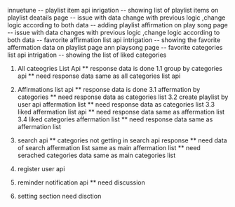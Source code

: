 innuetune
-- playlist item api inrigation
-- showing list of playlist items on playlist deatails page
-- issue with data change with previous logic ,change logic according to both data
-- adding playlist affirmation on play song page
-- issue with data changes with previous logic ,change logic according to both data
-- favrorite affirmation list api intrigation
-- showing the favorite affermation data on playlist page ann playsong page
-- favorite categories list api intrigation
-- showing the list of liked categories

1. All cateogries List Api
   ** response data is done
   1.1 group by categories api
   ** need response data same as all categories list api
2. Affirmations list api
   ** response data is done
   3.1 affermation by categories
   ** need response data as categories list
   3.2 create playlist by user api affermation list
   ** need response data as categories list
   3.3 liked affermation list api
   ** need response data same as affermation list
   3.4 liked categories affermation list
   \*\* need response data same as affermation list
3. search api
   ** categories not getting in search api response
   ** need data of search affermation list same as main affermation list
   \*\* need serached categories data same as main categories list
4. register user api

5. reminder notification api
   \*\* need discussion

6. setting section need disction
